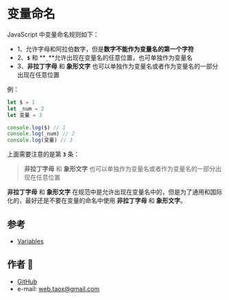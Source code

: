 # 变量命名


JavaScript 中变量命名规则如下：

* 1、允许字母和阿拉伯数字，但是**数字不能作为变量名的第一个字符**
* 2、**`$`** 和 **`_`**允许出现在变量名的任意位置，也可单独作为变量名
* 3、**非拉丁字母** 和 **象形文字** 也可以单独作为变量名或者作为变量名的一部分出现在任意位置

例：

```javascript
let $ = 1
let _num = 2
let 变量 = 3

console.log($) // 1
console.log(_num) // 2
console.log(变量) // 3
```

上面需要注意的是第 **`3`** 条：

> **非拉丁字母** 和 **象形文字** 也可以单独作为变量名或者作为变量名的一部分出现在任意位置

**非拉丁字母** 和 **象形文字** 在规范中是允许出现在变量名中的，但是为了通用和国际化的，最好还是不要在变量的命名中使用 **非拉丁字母** 和 **象形文字**。

## <span id="links">参考</span>

* [Variables](https://javascript.info/javascript-specials#variables)

## <span id="author">作者 🙉</span>

* [GitHub](https://github.com/Tao-Quixote)
* e-mail: <web.taox@gmail.com>